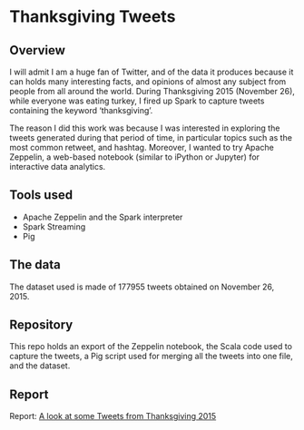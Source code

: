 # Thanksgiving Tweets

## Overview
I will admit I am a huge fan of Twitter, and of the data it produces because it can holds many interesting facts, and opinions of almost any subject from people from all around the world. During Thanksgiving 2015 (November 26), while everyone was eating turkey, I fired up Spark to capture tweets containing the keyword ‘thanksgiving’.

The reason I did this work was because I was interested in exploring the tweets generated during that period of time, in particular topics such as the most common retweet, and hashtag. Moreover, I wanted to try Apache Zeppelin, a web-based notebook (similar to iPython or Jupyter) for interactive data analytics.

## Tools used
- Apache Zeppelin and the Spark interpreter
- Spark Streaming
- Pig

## The data
The dataset used is made of 177955 tweets obtained on November 26, 2015.

## Repository
This repo holds an export of the Zeppelin notebook, the Scala code used to capture the tweets, a Pig script used for merging all the tweets into one file, and the dataset.

## Report
Report: [A look at some Tweets from Thanksgiving 2015](http://juandes.github.io/thanksgiving-tweets)
